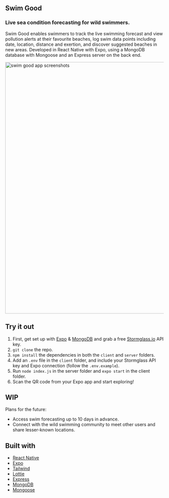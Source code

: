 ## Swim Good

### Live sea condition forecasting for wild swimmers.  

Swim Good enables swimmers to track the live swimming forecast and view pollution alerts at their favourite beaches, log swim data points including date, location, distance and exertion, and discover suggested beaches in new areas. Developed in React Native with Expo, using a MongoDB database with Mongoose and an Express server on the back end.

<img width="800" alt="swim good app screenshots" src="https://user-images.githubusercontent.com/81030445/138861092-8f9c95d4-938d-480d-8d91-c731688ba540.png">

## Try it out

1. First, get set up with [Expo](https://docs.expo.dev/) & [MongoDB](https://docs.mongodb.com/) and grab a free [Stormglass.io](https://docs.stormglass.io/) API key.
2. ```git clone``` the repo.
3. ```npm install``` the dependencies in both the ```client``` and ```server``` folders.
4. Add an ```.env``` file in the ```client``` folder, and include your Stormglass API key and Expo connection (follow the ```.env.example```).
5. Run ```node index.js``` in the server folder and ```expo start``` in the client folder.
6. Scan the QR code from your Expo app and start exploring!

## WIP

Plans for the future: 
* Access swim forecasting up to 10 days in advance.
* Connect with the wild swimming community to meet other users and share lesser-known locations.

## Built with

* [React Native](https://reactnative.dev/)  
* [Expo](https://docs.expo.dev/)  
* [Tailwind](https://tailwindcss.com/)  
* [Lottie](https://lottiefiles.com/)  
* [Express](https://expressjs.com/)  
* [MongoDB](https://docs.mongodb.com/)  
* [Mongoose](https://mongoosejs.com/)  
